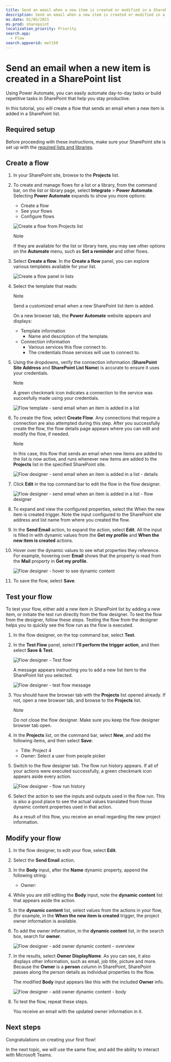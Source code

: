```yaml
---
title: Send an email when a new item is created or modified in a SharePoint list
description: Send an email when a new item is created or modified in a SharePoint list
ms.date: 02/05/2021
ms.prod: sharepoint
localization_priority: Priority
search.app: 
  - Flow
search.appverid: met150
---
```


# Send an email when a new item is created in a SharePoint list

Using Power Automate, you can easily automate day-to-day tasks or build repetitive tasks in SharePoint that help you stay productive.

In this tutorial, you will create a flow that sends an email when a new item is added in a SharePoint list.

## Required setup

Before proceeding with these instructions, make sure your SharePoint site is set up with the [required lists and libraries](../../get-started/set-up-sharepoint-site-lists-libraries.md).

## Create a flow

1. In your SharePoint site, browse to the **Projects** list.
1. To create and manage flows for a list or a library, from the command bar, on the list or library page, select **Integrate** > **Power Automate**. Selecting **Power Automate** expands to show you more options:

    * Create a flow
    * See your flows
    * Configure flows 

    ![Create a flow from Projects list](../../../images/lists-integrate-power-automate-create-flow.png)
    
    > [!NOTE]
    > If they are available for the list or library here, you may see other options on the **Automate** menu, such as **Set a reminder** and other flows.

1. Select **Create a flow**. In the **Create a flow** panel, you can explore various templates available for your list.

    ![Create a flow panel in lists](../../../images/gs01-create-a-flow-panel.png)

1. Select the template that reads:

    > [!NOTE]
    > Send a customized email when a new SharePoint list item is added.

    On a new browser tab, the **Power Automate** website appears and displays:
      * Template information
         * Name and description of the template.
      * Connection information
         * Various services this flow connect to.
         * The credentials those services will use to connect to.

1. Using the dropdowns, verify the connection information (**SharePoint Site Address** and **SharePoint List Name**) is accurate to ensure it uses your credentials.

    > [!NOTE]
    > A green checkmark icon indicates a connection to the service was succesfully made using your credentials.

    ![Flow template - send email when an item is added in a list](../../../images/gs01-create-a-flow-when-item-is-added-template.png)

1. To create the flow, select **Create Flow**. Any connections that require a connection are also attempted during this step. After you successfully create the flow, the flow details page appears where you can edit and modify the flow, if needed.

    > [!NOTE]
    > In this case, this flow that sends an email when new items are added to the list is now active, and runs whenever new items are added to the **Projects** list in the specified SharePoint site.

    ![Flow designer - send email when an item is added in a list - details](../../../images/gs01-when-item-is-added-template-flow-created.png)

1. Click **Edit** in the top command bar to edit the flow in the flow designer.

    ![Flow designer - send email when an item is added in a list - flow designer](../../../images/gs01-designer-when-item-is-added-template.png)

1. To expand and view the configured properties, select the When the new item is created trigger. Note the input configured to the SharePoint site address and list name from where you created the flow.
1. In the **Send Email** action, to expand the action, select **Edit**. All the input is filled in with dynamic values from the **Get my profile** and **When the new item is created** actions.
1. Hover over the dynamic values to see what properties they reference. For example, hovering over **Email** shows that the property is read from the **Mail** property in **Get my profile**.

    ![Flow designer - hover to see dynamic content](../../../images/gs01-designer-hover-dynamic-content.png)

1. To save the flow, select **Save**.

## Test your flow

To test your flow, either add a new item in SharePoint list by adding a new item, or initiate the test run directly from the flow designer. To test the flow from the designer, follow these steps. Testing the flow from the designer helps you to quickly see the flow run as the flow is executed.

1. In the flow designer, on the top command bar, select **Test**.
1. In the **Test Flow** panel, select **I'll perform the trigger action**, and then select **Save & Test**.

    ![Flow designer - Test flow](../../../images/gs01-designer-test-flow.png)

    A message appears instructing you to add a new list item to the SharePoint list you selected.

    ![Flow designer - test flow message](../../../images/gs01-designer-test-flow-message.png)

1. You should have the browser tab with the **Projects** list opened already. If not, open a new browser tab, and browse to the **Projects** list.

    > [!NOTE]
    > Do not close the flow designer. Make sure you keep the flow designer browser tab open.

1. In the **Projects** list, on the command bar, select **New**, and add the following items, and then select **Save**:

    * Title: Project 4
    * Owner: Select a user from people picker

1. Switch to the flow designer tab. The flow run history appears. If all of your actions were executed successfully, a green checkmark icon appears aside every action.

    ![Flow designer - flow run history](../../../images/gs01-designer-test-flow-run.png)

1. Select the action to see the inputs and outputs used in the flow run. This is also a good place to see the actual values translated from those dynamic content properties used in that action.

    As a result of this flow, you receive an email regarding the new project information.

## Modify your flow

1. In the flow designer, to edit your flow, select **Edit**.
1. Select the **Send Email** action.
1. In the **Body** input, after the **Name** dynamic property, append the following string:

    * Owner:

1. While you are still editing the **Body** input, note the **dynamic content** list that appears aside the action.
1. In the **dynamic content** list, select values from the actions in your flow, (for example, in the **When the new item is created** trigger, the project owner information is available.
1. To add the owner information, in the **dynamic content** list, in the search box, search for **owner**.

    ![Flow designer - add owner dynamic content - overview](../../../images/gs01-designer-append-owner-dynamic-content.png)

1. In the results, select **Owner DisplayName**. As you can see, it also displays other information, such as email, job title, picture and more. Because the **Owner** is a **person** column in SharePoint, SharePoint passes along the person details as individual properties to the flow.

   The modified **Body** input appears like this with the included **Owner** info.

    ![Flow designer - add owner dynamic content - body](../../../images/gs01-designer-email-body-with-owner.png)

1. To test the flow, repeat these steps.

   You receive an email with the updated owner information in it.

## Next steps

Congratulations on creating your first flow!

In the next topic, we will use the same flow, and add the ability to interact with Microsoft Teams.
